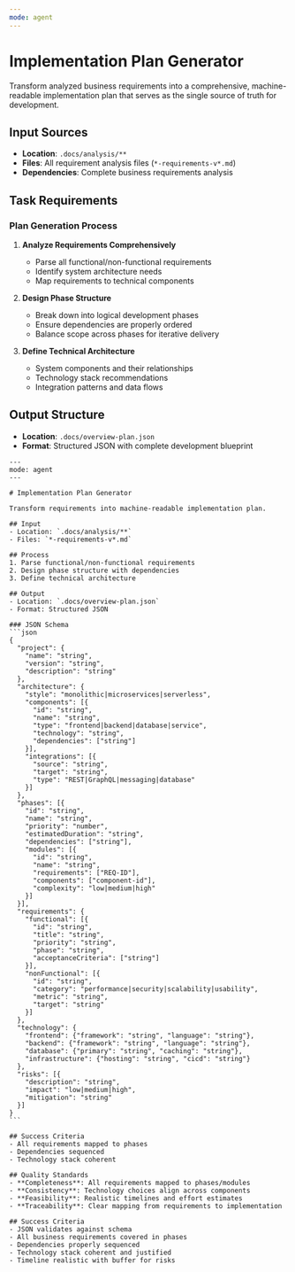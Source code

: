 ```yaml
---
mode: agent
---
```


# Implementation Plan Generator

Transform analyzed business requirements into a comprehensive, machine-readable implementation plan that serves as the single source of truth for development.

## Input Sources
- **Location**: `.docs/analysis/**`
- **Files**: All requirement analysis files (`*-requirements-v*.md`)
- **Dependencies**: Complete business requirements analysis

## Task Requirements

### Plan Generation Process
1. **Analyze Requirements Comprehensively**
   - Parse all functional/non-functional requirements
   - Identify system architecture needs
   - Map requirements to technical components

2. **Design Phase Structure**
   - Break down into logical development phases
   - Ensure dependencies are properly ordered
   - Balance scope across phases for iterative delivery

3. **Define Technical Architecture**
   - System components and their relationships
   - Technology stack recommendations
   - Integration patterns and data flows

## Output Structure
- **Location**: `.docs/overview-plan.json`
- **Format**: Structured JSON with complete development blueprint

````prompt
---
mode: agent
---

# Implementation Plan Generator

Transform requirements into machine-readable implementation plan.

## Input
- Location: `.docs/analysis/**`
- Files: `*-requirements-v*.md`

## Process
1. Parse functional/non-functional requirements
2. Design phase structure with dependencies
3. Define technical architecture

## Output
- Location: `.docs/overview-plan.json`
- Format: Structured JSON

### JSON Schema
```json
{
  "project": {
    "name": "string",
    "version": "string",
    "description": "string"
  },
  "architecture": {
    "style": "monolithic|microservices|serverless",
    "components": [{
      "id": "string",
      "name": "string",
      "type": "frontend|backend|database|service",
      "technology": "string",
      "dependencies": ["string"]
    }],
    "integrations": [{
      "source": "string",
      "target": "string",
      "type": "REST|GraphQL|messaging|database"
    }]
  },
  "phases": [{
    "id": "string",
    "name": "string",
    "priority": "number",
    "estimatedDuration": "string",
    "dependencies": ["string"],
    "modules": [{
      "id": "string",
      "name": "string",
      "requirements": ["REQ-ID"],
      "components": ["component-id"],
      "complexity": "low|medium|high"
    }]
  }],
  "requirements": {
    "functional": [{
      "id": "string",
      "title": "string",
      "priority": "string",
      "phase": "string",
      "acceptanceCriteria": ["string"]
    }],
    "nonFunctional": [{
      "id": "string",
      "category": "performance|security|scalability|usability",
      "metric": "string",
      "target": "string"
    }]
  },
  "technology": {
    "frontend": {"framework": "string", "language": "string"},
    "backend": {"framework": "string", "language": "string"},
    "database": {"primary": "string", "caching": "string"},
    "infrastructure": {"hosting": "string", "cicd": "string"}
  },
  "risks": [{
    "description": "string",
    "impact": "low|medium|high",
    "mitigation": "string"
  }]
}
```

## Success Criteria
- All requirements mapped to phases
- Dependencies sequenced
- Technology stack coherent

## Quality Standards
- **Completeness**: All requirements mapped to phases/modules
- **Consistency**: Technology choices align across components
- **Feasibility**: Realistic timelines and effort estimates
- **Traceability**: Clear mapping from requirements to implementation

## Success Criteria
- JSON validates against schema
- All business requirements covered in phases
- Dependencies properly sequenced
- Technology stack coherent and justified
- Timeline realistic with buffer for risks
